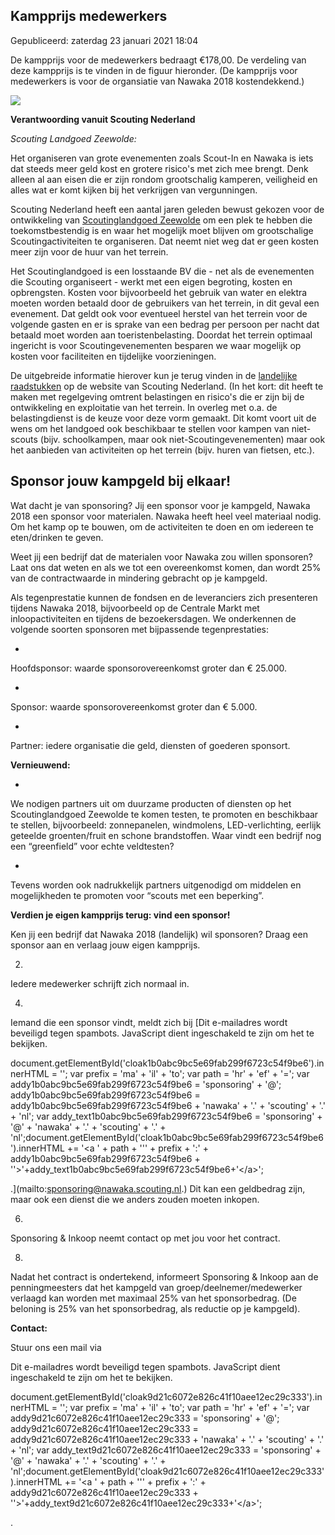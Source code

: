 


Kampprijs medewerkers
----------------------





 Gepubliceerd: zaterdag 23 januari 2021 18:04
   




 De kampprijs voor de medewerkers bedraagt €178,00. De verdeling van deze kampprijs is te vinden in de figuur hieronder. (De kampprijs voor medewerkers is voor de organsiatie van Nawaka 2018 kostendekkend.)
 



![](/images/medewerkers.png)




**Verantwoording vanuit Scouting Nederland** 




*Scouting Landgoed Zeewolde:* 




 Het organiseren van grote evenementen zoals Scout-In en Nawaka is iets dat steeds meer geld kost en grotere risico's met zich mee brengt. Denk alleen al aan eisen die er zijn rondom grootschalig kamperen, veiligheid en alles wat er komt kijken bij het verkrijgen van vergunningen.
   

 Scouting Nederland heeft een aantal jaren geleden bewust gekozen voor de ontwikkeling van
 [Scoutinglandgoed Zeewolde](https://www.scouting.nl/over-scouting/organisatie/terreinen-en-accommodaties/scoutinglandgoed) 
 om een plek te hebben die toekomstbestendig is en waar het mogelijk moet blijven om grootschalige Scoutingactiviteiten te organiseren. Dat neemt niet weg dat er geen kosten meer zijn voor de huur van het terrein.
 



 Het Scoutinglandgoed is een losstaande BV die - net als de evenementen die Scouting organiseert - werkt met een eigen begroting, kosten en opbrengsten. Kosten voor bijvoorbeeld het gebruik van water en elektra moeten worden betaald door de gebruikers van het terrein, in dit geval een evenement. Dat geldt ook voor eventueel herstel van het terrein voor de volgende gasten en er is sprake van een bedrag per persoon per nacht dat betaald moet worden aan toeristenbelasting. Doordat het terrein optimaal ingericht is voor Scoutingevenementen besparen we waar mogelijk op kosten voor faciliteiten en tijdelijke voorzieningen.
 



 De uitgebreide informatie hierover kun je terug vinden in de
 [landelijke raadstukken](https://www.scouting.nl/ondersteuning/bestuurlijke-zaken/landelijke-raad?highlight=WyJsYW5kZWxpamtlIiwicmFhZCIsImxhbmRlbGlqa2UgcmFhZCJd) 
 op de website van Scouting Nederland. (In het kort: dit heeft te maken met regelgeving omtrent belastingen en risico's die er zijn bij de ontwikkeling en exploitatie van het terrein. In overleg met o.a. de belastingdienst is de keuze voor deze vorm gemaakt. Dit komt voort uit de wens om het landgoed ook beschikbaar te stellen voor kampen van niet-scouts (bijv. schoolkampen, maar ook niet-Scoutingevenementen) maar ook het aanbieden van activiteiten op het terrein (bijv. huren van fietsen, etc.).
 



 Sponsor jouw kampgeld bij elkaar!
-----------------------------------



 Wat dacht je van sponsoring? Jij een sponsor voor je kampgeld, Nawaka 2018 een sponsor voor materialen. Nawaka heeft heel veel materiaal nodig. Om het kamp op te bouwen, om de activiteiten te doen en om iedereen te eten/drinken te geven.
 



 Weet jij een bedrijf dat de materialen voor Nawaka zou willen sponsoren? Laat ons dat weten en als we tot een overeenkomst komen, dan wordt 25% van de contractwaarde in mindering gebracht op je kampgeld.
 



 Als tegenprestatie kunnen de fondsen en de leveranciers zich presenteren tijdens Nawaka 2018, bijvoorbeeld op de Centrale Markt met inloopactiviteiten en tijdens de bezoekersdagen. We onderkennen de volgende soorten sponsoren met bijpassende tegenprestaties:
 




* 
 Hoofdsponsor: waarde sponsorovereenkomst groter dan € 25.000.
 

* 
 Sponsor: waarde sponsorovereenkomst groter dan € 5.000.
 

* 
 Partner: iedere organisatie die geld, diensten of goederen sponsort.
 




**Vernieuwend:** 





* 
 We nodigen partners uit om duurzame producten of diensten op het Scoutinglandgoed Zeewolde te komen testen, te promoten en beschikbaar te stellen, bijvoorbeeld: zonnepanelen, windmolens, LED-verlichting, eerlijk geteelde groenten/fruit en schone brandstoffen. Waar vindt een bedrijf nog een “greenfield” voor echte veldtesten?
 

* 
 Tevens worden ook nadrukkelijk partners uitgenodigd om middelen en mogelijkheden te promoten voor “scouts met een beperking”.
 




**Verdien je eigen kampprijs terug: vind een sponsor!** 
  

 Ken jij een bedrijf dat Nawaka 2018 (landelijk) wil sponsoren? Draag een sponsor aan en verlaag jouw eigen kampprijs.
 




2. 
 Iedere medewerker schrijft zich normaal in.
 

4. 
 Iemand die een sponsor vindt, meldt zich bij
 [Dit e-mailadres wordt beveiligd tegen spambots. JavaScript dient ingeschakeld te zijn om het te bekijken.
 

 document.getElementById('cloak1b0abc9bc5e69fab299f6723c54f9be6').innerHTML = '';
 var prefix = '&#109;a' + 'i&#108;' + '&#116;o';
 var path = 'hr' + 'ef' + '=';
 var addy1b0abc9bc5e69fab299f6723c54f9be6 = 'sp&#111;ns&#111;r&#105;ng' + '&#64;';
 addy1b0abc9bc5e69fab299f6723c54f9be6 = addy1b0abc9bc5e69fab299f6723c54f9be6 + 'n&#97;w&#97;k&#97;' + '&#46;' + 'sc&#111;&#117;t&#105;ng' + '&#46;' + 'nl';
 var addy\_text1b0abc9bc5e69fab299f6723c54f9be6 = 'sp&#111;ns&#111;r&#105;ng' + '&#64;' + 'n&#97;w&#97;k&#97;' + '&#46;' + 'sc&#111;&#117;t&#105;ng' + '&#46;' + 'nl';document.getElementById('cloak1b0abc9bc5e69fab299f6723c54f9be6').innerHTML += '<a ' + path + '\'' + prefix + ':' + addy1b0abc9bc5e69fab299f6723c54f9be6 + '\'>'+addy\_text1b0abc9bc5e69fab299f6723c54f9be6+'<\/a>';
 
 .](mailto:sponsoring@nawaka.scouting.nl.) 
 Dit kan een geldbedrag zijn, maar ook een dienst die we anders zouden moeten inkopen.
 

6. 
 Sponsoring & Inkoop neemt contact op met jou voor het contract.
 

8. 
 Nadat het contract is ondertekend, informeert Sponsoring & Inkoop aan de penningmeesters dat het kampgeld van groep/deelnemer/medewerker verlaagd kan worden met maximaal 25% van het sponsorbedrag. (De beloning is 25% van het sponsorbedrag, als reductie op je kampgeld).
 




**Contact:** 




 Stuur ons een mail via
 
 Dit e-mailadres wordt beveiligd tegen spambots. JavaScript dient ingeschakeld te zijn om het te bekijken.
 

 document.getElementById('cloak9d21c6072e826c41f10aee12ec29c333').innerHTML = '';
 var prefix = '&#109;a' + 'i&#108;' + '&#116;o';
 var path = 'hr' + 'ef' + '=';
 var addy9d21c6072e826c41f10aee12ec29c333 = 'sp&#111;ns&#111;r&#105;ng' + '&#64;';
 addy9d21c6072e826c41f10aee12ec29c333 = addy9d21c6072e826c41f10aee12ec29c333 + 'n&#97;w&#97;k&#97;' + '&#46;' + 'sc&#111;&#117;t&#105;ng' + '&#46;' + 'nl';
 var addy\_text9d21c6072e826c41f10aee12ec29c333 = 'sp&#111;ns&#111;r&#105;ng' + '&#64;' + 'n&#97;w&#97;k&#97;' + '&#46;' + 'sc&#111;&#117;t&#105;ng' + '&#46;' + 'nl';document.getElementById('cloak9d21c6072e826c41f10aee12ec29c333').innerHTML += '<a ' + path + '\'' + prefix + ':' + addy9d21c6072e826c41f10aee12ec29c333 + '\'>'+addy\_text9d21c6072e826c41f10aee12ec29c333+'<\/a>';
 
 .
 




